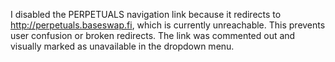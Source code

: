 I disabled the PERPETUALS navigation link because it redirects to http://perpetuals.baseswap.fi, which is currently unreachable. This prevents user confusion or broken redirects. The link was commented out and visually marked as unavailable in the dropdown menu.